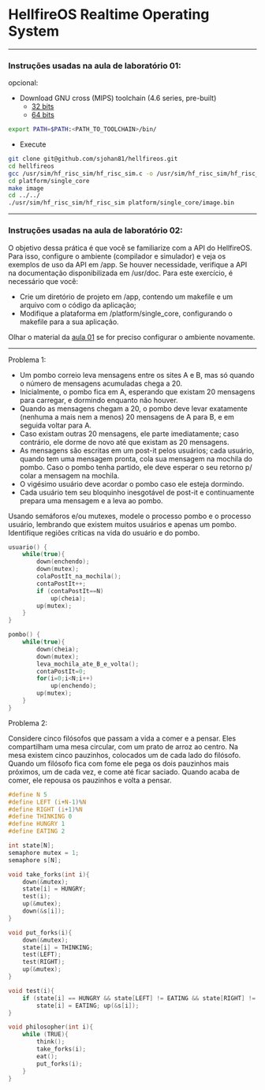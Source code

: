 # HellfireOS Realtime Operating System

---
### <a name="aula01"></a> Instruções usadas na aula de laboratório 01:

opcional: 
- Download GNU cross (MIPS) toolchain (4.6 series, pre-built)
  - [32 bits](https://dl.dropboxusercontent.com/u/7936618/gcc-4.6.1_x86.tar.gz)
  - [64 bits](https://dl.dropboxusercontent.com/u/7936618/gcc-4.6.1.tar.gz)
```sh
export PATH=$PATH:<PATH_TO_TOOLCHAIN>/bin/
```
 - Execute 
```sh
git clone git@github.com/sjohan81/hellfireos.git
cd hellfireos
gcc /usr/sim/hf_risc_sim/hf_risc_sim.c -o /usr/sim/hf_risc_sim/hf_risc_sim
cd platform/single_core
make image
cd ../../
./usr/sim/hf_risc_sim/hf_risc_sim platform/single_core/image.bin 
```
---
### <a name="aula02"></a> Instruções usadas na aula de laboratório 02:

O objetivo dessa prática é que você se familiarize com a API do HellfireOS. Para
isso, configure o ambiente (compilador e simulador) e veja os exemplos de uso da
API em /app. Se houver necessidade, verifique a API na documentação
disponibilizada em /usr/doc. Para este exercício, é necessário que você:

- Crie um diretório de projeto em /app, contendo um makefile e um arquivo com o
	código da aplicação;
- Modifique a plataforma em /platform/single_core, configurando o makefile para
	a sua aplicação.

Olhar o material da [aula 01](#aula01) se for preciso configurar o ambiente
novamente.

---

Problema 1:

- Um pombo correio leva mensagens entre os sites A e B, mas só quando o número
	de mensagens acumuladas chega a 20.
- Inicialmente, o pombo fica em A, esperando que existam 20 mensagens para
	carregar, e dormindo enquanto não houver.
- Quando as mensagens chegam a 20, o pombo deve levar exatamente (nenhuma a mais
	nem a menos) 20 mensagens de A para B, e em seguida voltar para A.
- Caso existam outras 20 mensagens, ele parte imediatamente; caso contrário, ele
	dorme de novo até que existam as 20 mensagens.
- As mensagens são escritas em um post-it pelos usuários; cada usuário, quando
	tem uma mensagem pronta, cola sua mensagem na mochila do pombo. Caso o pombo
	tenha partido, ele deve esperar o seu retorno p/ colar a mensagem na mochila.
- O vigésimo usuário deve acordar o pombo caso ele esteja dormindo.
- Cada usuário tem seu bloquinho inesgotável de post-it e continuamente prepara
	uma mensagem e a leva ao pombo.

Usando semáforos e/ou mutexes, modele o processo pombo e o processo usuário,
lembrando que existem muitos usuários e apenas um pombo. Identifique regiões
críticas na vida do usuário e do pombo.

```c
usuario() {
    while(true){
        down(enchendo);
        down(mutex);
        colaPostIt_na_mochila();
        contaPostIt++;
        if (contaPostIt==N)
            up(cheia);
        up(mutex);
    }
}

pombo() {
    while(true){
        down(cheia);
        down(mutex);
        leva_mochila_ate_B_e_volta();
        contaPostIt=0;
        for(i=0;i<N;i++)
            up(enchendo);
        up(mutex);
    }
}
```

Problema 2:

Considere cinco filósofos que passam a vida a comer e a pensar. Eles
compartilham uma mesa circular, com um prato de arroz ao centro.
Na mesa existem cinco pauzinhos, colocados um de cada lado do filósofo. Quando
um filósofo fica com fome ele pega os dois pauzinhos mais
próximos, um de cada vez, e come até ficar saciado. Quando acaba de comer, ele
repousa os pauzinhos e volta a pensar.

```c
#define N 5
#define LEFT (i+N-1)%N
#define RIGHT (i+1)%N
#define THINKING 0
#define HUNGRY 1
#define EATING 2

int state[N];
semaphore mutex = 1;
semaphore s[N];

void take_forks(int i){
    down(&mutex);
    state[i] = HUNGRY;
    test(i);
    up(&mutex);
    down(&s[i]);
}

void put_forks(i){
    down(&mutex);
    state[i] = THINKING;
    test(LEFT);
    test(RIGHT);
    up(&mutex);
}

void test(i){
    if (state[i] == HUNGRY && state[LEFT] != EATING && state[RIGHT] != EATING)
        state[i] = EATING; up(&s[i]);
}

void philosopher(int i){
    while (TRUE){
        think();
        take_forks(i);
        eat();
        put_forks(i);
    }
}
```

